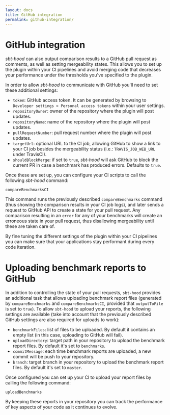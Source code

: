 ```yaml
---
layout: docs
title: GitHub integration
permalink: github-integration/
---
```


# GitHub integration

*sbt-hood* can also output comparison results to a GitHub pull request as comments, as well as
setting mergeability states. This allows you to set up the plugin within your CI pipelines and avoid
merging code that decreases your performance under the thresholds you've specified to the plugin.

In order to allow *sbt-hood* to communicate with GitHub you'll need to set these additional settings:

* `token`: GitHub access token. It can be generated by browsing to `Developer settings > Personal access tokens` within your user settings.
* `repositoryOwner`: owner of the repository where the plugin will post updates.
* `repositoryName`: name of the repository where the plugin will post updates.
* `pullRequestNumber`: pull request number where the plugin will post updates.
* `targetUrl`: optional URL to the CI job, allowing GitHub to show a link to your CI job besides the mergeability status (i.e.: `TRAVIS_JOB_WEB_URL` under TravisCI).
* `shouldBlockMerge`: if set to `true`, *sbt-hood* will ask GitHub to block the current PR in case a benchmark has produced errors. Defaults to `true`.

Once these are set up, you can configure your CI scripts to call the following *sbt-hood* command:

```
compareBenchmarksCI
```

This command runs the previously described `compareBenchmarks` command (thus showing the comparison
results in your CI job logs), and later sends a request to GitHub API to create a state for your
pull request. Any comparison resulting in an `error` for any of your benchmarks will create an
erroneous state in your pull request, thus disallowing mergeability until these are taken care of.

By fine tuning the different settings of the plugin within your CI pipelines you can make sure that
your applications stay performant during every code iteration.

# Uploading benchmark reports to GitHub

In addition to controlling the state of your pull requests, `sbt-hood` provides an additional task
that allows uploading benchmark report files (generated by `compareBenchmarks` and 
`compareBenchmarksCI`, provided that `outputToFile` is set to `true`). To allow `sbt-hood` to upload
your reports, the following settings are available (take into account that the previously described 
GitHub settings are also required for uploads to work):

* `benchmarkFiles`: list of files to be uploaded. By default it contains an empty list (in this case, uploading to GitHub will fail).
* `uploadDirectory`: target path in your repository to upload the benchmark report files. By default it's set to `benchmarks`.
* `commitMessage`: each time benchmark reports are uploaded, a new commit will be push to your repository. 
* `branch`: target branch in your repository to upload the benchmark report files. By default it's set to `master`.

Once configured you can set up your CI to upload your report files by calling the following command:

```
uploadBenchmarks
```

By keeping these reports in your repository you can track the performance of key aspects of your code as it continues to evolve.